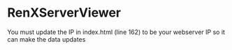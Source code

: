 # RenXServerViewer
You must update the IP in index.html (line 162) to be your webserver IP so it can make the data updates
